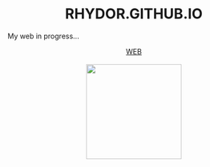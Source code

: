 <h1 align="center"> RHYDOR.GITHUB.IO </h1>
<p>
  My web in progress...
</p>
<div align="center">
<a href="https://rhydor.github.io" target="_blank" >WEB</a>
<br><br>
<img src="https://external-content.duckduckgo.com/iu/?u=https%3A%2F%2Fmedia1.tenor.com%2Fimages%2Ff1ca01a22d3b929bf186198c6b1fc275%2Ftenor.gif%3Fitemid%3D12736325&f=1&nofb=1https://external-content.duckduckgo.com/iu/?u=https%3A%2F%2Fmedia1.tenor.com%2Fimages%2Ff1ca01a22d3b929bf186198c6b1fc275%2Ftenor.gif%3Fitemid%3D12736325&f=1&nofb=1" width="190" height="190">
</div>
